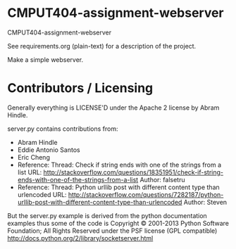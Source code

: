 CMPUT404-assignment-webserver
=============================

CMPUT404-assignment-webserver

See requirements.org (plain-text) for a description of the project.

Make a simple webserver.

Contributors / Licensing
========================

Generally everything is LICENSE'D under the Apache 2 license by Abram Hindle.

server.py contains contributions from:

* Abram Hindle
* Eddie Antonio Santos
* Eric Cheng
* Reference: 
	Thread: Check if string ends with one of the strings from a list
	URL:    http://stackoverflow.com/questions/18351951/check-if-string-ends-with-one-of-the-strings-from-a-list
	Author: falsetru
* Reference:
	Thread: Python urllib post with different content type than urlencoded
	URL:    http://stackoverflow.com/questions/7282187/python-urllib-post-with-different-content-type-than-urlencoded
	Author: Steven

But the server.py example is derived from the python documentation
examples thus some of the code is Copyright © 2001-2013 Python
Software Foundation; All Rights Reserved under the PSF license (GPL
compatible) http://docs.python.org/2/library/socketserver.html

